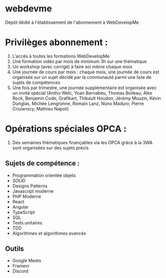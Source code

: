 # webdevme

Dépôt dédié à l'établissement de l'abonnement à WebDevelopMe

# Privilèges abonnement :

1. L’accès à toutes les formations WebDevelopMe
2. Une formation vidéo par mois de minimum 3h sur une thématique
3. Un workshop (avec corrigé) à faire soi même chaque mois
4. Une journée de cours par mois : chaque mois, une journée de cours est organisée sur un sujet décidé par la communauté parmi une liste de sujets de compétences
5. Une fois par trimestre, une journée supplémentaire est organisée avec un invité spécial (Antho Welc, Yoan Bernabeu, Thomas Boileau, Alex Rock, Benjamin Code, Grafikart, Thibault Houdon, Jérémy Mouzin, Kévin Dunglas, Michée Lengronne, Romain Lanz, Nuno Maduro, Pierre Criulanscy, Mathieu Napoli)

# Opérations spéciales OPCA :

1. Des semaines thématiques finançables via les OPCA grâce à la 3WA sont organisées sur des sujets précis

## Sujets de compétence :

- Programmation orientée objets
- SOLID
- Designs Patterns
- Javascript moderne
- PHP Moderne
- React
- Angular
- TypeScript
- SQL
- Tests unitaires
- TDD
- Algorithmes et algorithmes avancés

## Outils

- Google Meets
- Framevr
- Discord
